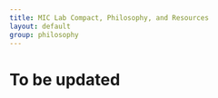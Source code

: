```yaml
---
title: MIC Lab Compact, Philosophy, and Resources
layout: default
group: philosophy
---
```


# To be updated



<!-- 
    **** 교수님께 ****

    동일 폴더의 backup.md을 참고하시면 됩니다.
    각 아이템들의 제목 및 내용은 _data/philosophy.yml에 있습니다.
    .yml의 수정이 완료된다면 backup.md을 복사하여 가져오면 됩니다.
    (카드 형식의 보기가 구현되어 있음)

 -->